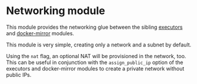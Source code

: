 # Networking module

This module provides the networking glue between the sibling [executors](https://registry.terraform.io/modules/sourcegraph/executors/google/6.8.0/submodules/executors) and [docker-mirror](https://registry.terraform.io/modules/sourcegraph/executors/google/6.8.0/submodules/docker-mirror) modules.

This module is very simple, creating only a network and a subnet by default.

Using the `nat` flag, an optional NAT will be provisioned in the network, too. This can be useful in conjunction with the `assign_public_ip` option of the executors and docker-mirror modules to create a private network without public IPs.
